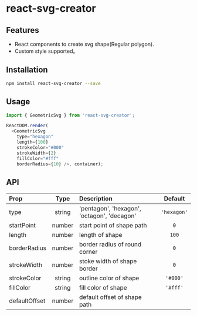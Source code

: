# react-svg-creator

## Features

- React components to create svg shape(Regular polygon).
- Custom style supported。

## Installation

```bash
npm install react-svg-creator --save
```
    
## Usage

```js
import { GeometricSvg } from 'react-svg-creator';

ReactDOM.render(
  <GeometricSvg
    type="hexagon"
    length={100}
    strokeColor="#000"
    strokeWidth={2}
    fillColor="#fff"
    borderRadius={10} />, container);
```

## API

Prop | Type | Description | Default
:----|:----:|:------|:-----:
| type | string | 'pentagon', 'hexagon', 'octagon', 'decagon' | `'hexagon'` |
| startPoint | number | start point of shape path  | `0` |
| length | number | length of shape | `100` |
| borderRadius | number | border radius of round corner | `0` |
| strokeWidth | number | stoke width of shape border | `0` |
| strokeColor | string | outline color of shape | `'#000'` |
| fillColor | string | fill color of shape | `'#fff'` |
| defaultOffset | number | default offset of shape path ||